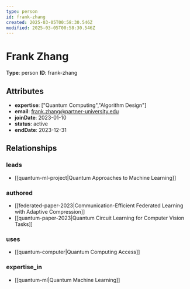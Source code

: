 ```yaml
---
type: person
id: frank-zhang
created: 2025-03-05T00:58:30.546Z
modified: 2025-03-05T00:58:30.546Z
---
```


# Frank Zhang

**Type**: person
**ID**: frank-zhang

## Attributes

- **expertise**: ["Quantum Computing","Algorithm Design"]
- **email**: frank.zhang@partner-university.edu
- **joinDate**: 2023-01-10
- **status**: active
- **endDate**: 2023-12-31

## Relationships

### leads

- [[quantum-ml-project|Quantum Approaches to Machine Learning]]

### authored

- [[federated-paper-2023|Communication-Efficient Federated Learning with Adaptive Compression]]
- [[quantum-paper-2023|Quantum Circuit Learning for Computer Vision Tasks]]

### uses

- [[quantum-computer|Quantum Computing Access]]

### expertise_in

- [[quantum-ml|Quantum Machine Learning]]

